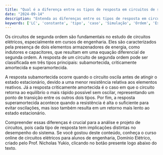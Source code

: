 ```yaml
---
title: "Qual é a diferença entre os tipos de resposta em circuitos de segunda ordem?"
date: "2024-09-14"
description: "Entenda as diferenças entre os tipos de resposta em circuitos de segunda ordem e como elas afetam o comportamento do circuito."
keywords: ['LC', 'constante', 'tipo', 'caso', 'Simulação', 'Ordem', 'Escrita']
---
```


Os circuitos de segunda ordem são fundamentais no estudo de circuitos elétricos, especialmente em cursos de engenharia. Eles são caracterizados pela presença de dois elementos armazenadores de energia, como indutores e capacitores, que resultam em uma equação diferencial de segunda ordem. A resposta de um circuito de segunda ordem pode ser classificada em três tipos principais: subamortecida, criticamente amortecida e superamortecida. 

A resposta subamortecida ocorre quando o circuito oscila antes de atingir o estado estacionário, devido a uma menor resistência relativa aos elementos reativos. Já a resposta criticamente amortecida é o caso em que o circuito retorna ao equilíbrio o mais rápido possível sem oscilar, representando um ponto de transição entre os outros dois tipos. Por fim, a resposta superamortecida acontece quando a resistência é alta o suficiente para evitar oscilações, mas isso também resulta em um retorno mais lento ao estado estacionário.

Compreender essas diferenças é crucial para a análise e projeto de circuitos, pois cada tipo de resposta tem implicações distintas no desempenho do sistema. Se você gostou deste conteúdo, conheça o curso online de circuitos elétricos para alunos de engenharia, Domínio Elétrico, criado pelo Prof. Nicholas Yukio, clicando no botão presente logo abaixo do texto.